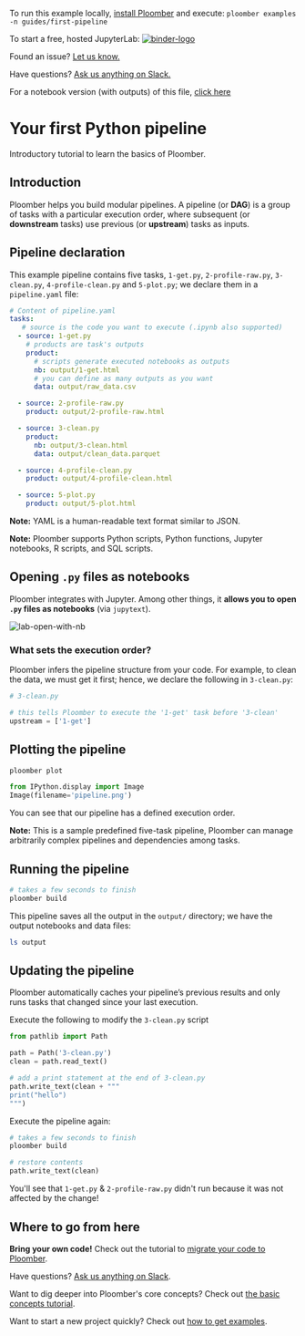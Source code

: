 <!-- start header -->
To run this example locally, [install Ploomber](https://docs.ploomber.io/en/latest/get-started/quick-start.html) and execute: `ploomber examples -n guides/first-pipeline`

To start a free, hosted JupyterLab: [![binder-logo](https://binder.ploomber.io/badge_logo.svg)](https://binder.ploomber.io/v2/gh/ploomber/binder-env/main?urlpath=git-pull%3Frepo%3Dhttps%253A%252F%252Fgithub.com%252Fploomber%252Fprojects%26urlpath%3Dlab%252Ftree%252Fprojects%252Fguides/first-pipeline%252FREADME.ipynb%26branch%3Dmaster)

Found an issue? [Let us know.](https://github.com/ploomber/projects/issues/new?title=guides/first-pipeline%20issue)

Have questions? [Ask us anything on Slack.](https://ploomber.io/community/)

For a notebook version (with outputs) of this file, [click here](https://github.com/ploomber/projects/blob/master/guides/first-pipeline/README.ipynb)
<!-- end header -->




# Your first Python pipeline

<!-- start description -->
Introductory tutorial to learn the basics of Ploomber.
<!-- end description -->

## Introduction

Ploomber helps you build modular pipelines. A pipeline (or **DAG**) is a group of tasks with a particular execution order, where subsequent (or **downstream** tasks) use previous (or **upstream**) tasks as inputs.

## Pipeline declaration

This example pipeline contains five tasks, `1-get.py`, `2-profile-raw.py`, 
`3-clean.py`, `4-profile-clean.py` and `5-plot.py`; we declare them in a `pipeline.yaml` file:

<!-- #md -->
```yaml
# Content of pipeline.yaml
tasks:
   # source is the code you want to execute (.ipynb also supported)
  - source: 1-get.py
    # products are task's outputs
    product:
      # scripts generate executed notebooks as outputs
      nb: output/1-get.html
      # you can define as many outputs as you want
      data: output/raw_data.csv

  - source: 2-profile-raw.py
    product: output/2-profile-raw.html

  - source: 3-clean.py
    product:
      nb: output/3-clean.html
      data: output/clean_data.parquet

  - source: 4-profile-clean.py
    product: output/4-profile-clean.html

  - source: 5-plot.py
    product: output/5-plot.html

```
<!-- #endmd -->

**Note:** YAML is a human-readable text format similar to JSON.

**Note:** Ploomber supports Python scripts, Python functions, Jupyter notebooks, R scripts, and SQL scripts.

## Opening `.py` files as notebooks

Ploomber integrates with Jupyter. Among other things, it **allows you to open `.py` files as notebooks** (via `jupytext`).

![lab-open-with-nb](https://ploomber.io/images/doc/lab-open-with-notebook.png)

### What sets the execution order?

Ploomber infers the pipeline structure from your code. For example, to
clean the data, we must get it first; hence, we declare the following in `3-clean.py`:

~~~python
# 3-clean.py

# this tells Ploomber to execute the '1-get' task before '3-clean'
upstream = ['1-get']
~~~

## Plotting the pipeline

```bash
ploomber plot
```

```python
from IPython.display import Image
Image(filename='pipeline.png')
```

You can see that our pipeline has a defined execution order.

**Note:** This is a sample predefined five-task pipeline, Ploomber can manage arbitrarily complex pipelines and dependencies among tasks.

## Running the pipeline

```bash
# takes a few seconds to finish
ploomber build
```

This pipeline saves all the output in the `output/` directory; we have the output notebooks and data files:

```bash
ls output
```

## Updating the pipeline

Ploomber automatically caches your pipeline’s previous results and only runs tasks that changed since your last execution.

Execute the following to modify the `3-clean.py` script

```python
from pathlib import Path

path = Path('3-clean.py')
clean = path.read_text()

# add a print statement at the end of 3-clean.py
path.write_text(clean + """
print("hello")
""")
```

Execute the pipeline again:

```bash
# takes a few seconds to finish
ploomber build
```

```python
# restore contents
path.write_text(clean)
```

You'll see that `1-get.py` & `2-profile-raw.py` didn't run because it was not affected by the change!

## Where to go from here

**Bring your own code!** Check out the tutorial to [migrate your code to Ploomber](https://docs.ploomber.io/en/latest/user-guide/refactoring.html).

Have questions? [Ask us anything on Slack](https://ploomber.io/community/).

Want to dig deeper into Ploomber's core concepts? Check out [the basic concepts tutorial](https://docs.ploomber.io/en/latest/get-started/basic-concepts.html).

Want to start a new project quickly? Check out [how to get examples](https://docs.ploomber.io/en/latest/user-guide/templates.html).
